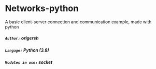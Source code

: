 ﻿# Networks-python
A basic client-server connection and communication example, made with python
##### `Author:` origersh
##### `Langage:` Python (3.8)
##### `Modules in use:` socket
